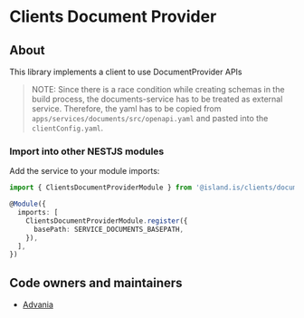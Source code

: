# Clients Document Provider

## About

This library implements a client to use DocumentProvider APIs

> NOTE: Since there is a race condition while creating schemas in the build process, the documents-service has to be treated as external service.
> Therefore, the yaml has to be copied from `apps/services/documents/src/openapi.yaml` and pasted into the `clientConfig.yaml`.

### Import into other NESTJS modules

Add the service to your module imports:

```typescript
import { ClientsDocumentProviderModule } from '@island.is/clients/document-provider'

@Module({
  imports: [
    ClientsDocumentProviderModule.register({
      basePath: SERVICE_DOCUMENTS_BASEPATH,
    }),
  ],
})
```

## Code owners and maintainers

- [Advania](https://github.com/orgs/island-is/teams/advania-silicon-valley/members)

